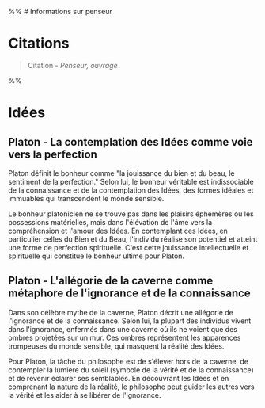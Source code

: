 %% # Informations sur penseur

# Citations

> Citation - _Penseur, ouvrage_

%%

# Idées

## Platon - La contemplation des Idées comme voie vers la perfection

Platon définit le bonheur comme "la jouissance du bien et du beau, le sentiment de la perfection." Selon lui, le bonheur véritable est indissociable de la connaissance et de la contemplation des Idées, des formes idéales et immuables qui transcendent le monde sensible.

Le bonheur platonicien ne se trouve pas dans les plaisirs éphémères ou les possessions matérielles, mais dans l'élévation de l'âme vers la compréhension et l'amour des Idées. En contemplant ces Idées, en particulier celles du Bien et du Beau, l'individu réalise son potentiel et atteint une forme de perfection spirituelle. C'est cette jouissance intellectuelle et spirituelle qui constitue le bonheur ultime pour Platon.

## Platon - L'allégorie de la caverne comme métaphore de l'ignorance et de la connaissance

Dans son célèbre mythe de la caverne, Platon décrit une allégorie de l'ignorance et de la connaissance. Selon lui, la plupart des individus vivent dans l'ignorance, enfermés dans une caverne où ils ne voient que des ombres projetées sur un mur. Ces ombres représentent les apparences trompeuses du monde sensible, qui masquent la réalité des Idées.

Pour Platon, la tâche du philosophe est de s'élever hors de la caverne, de contempler la lumière du soleil (symbole de la vérité et de la connaissance) et de revenir éclairer ses semblables. En découvrant les Idées et en comprenant la nature de la réalité, le philosophe peut guider les autres vers la vérité et les aider à se libérer de l'ignorance.



